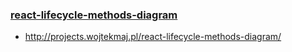 ### [react-lifecycle-methods-diagram](https://github.com/wojtekmaj/react-lifecycle-methods-diagram)
  * http://projects.wojtekmaj.pl/react-lifecycle-methods-diagram/
